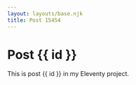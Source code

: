```yaml
---
layout: layouts/base.njk
title: Post 15454
---
```


# Post {{ id }}

This is post {{ id }} in my Eleventy project.
